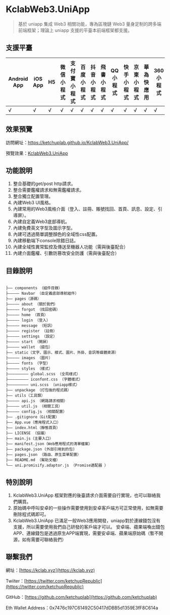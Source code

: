 # KclabWeb3.UniApp

> 基於 uniapp 集成 Web3 相關功能，專為區塊鏈 Web3 量身定制的跨多端前端框架；理論上 uniapp 支援的平臺本前端框架都支援。

## 支援平臺

|Android App|iOS App|H5|微信小程式|支付寶小程式|百度小程式|抖音小程式|飛書小程式|QQ小程式|快手小程式|京東小程式|華為快應用|360小程式|
|--|--|--|--|--|--|--|--|--|--|--|--|--|
|√|√|√|√|√|√|√|√|√|√|√|√|√|

## 效果預覽

訪問網址：https://ketchuplab.github.io/KclabWeb3.UniApp/

預覽效果：[KclabWeb3.UniApp](https://ketchuplab.github.io/KclabWeb3.UniApp/)

## 功能說明

1. 整合基礎的get/post http請求。
2. 整合需要鑑權請求和無需鑑權請求。
3. 整合獨立配置管理。
4. 內建Web3 UI風格。
5. 內建常用的Web3風格介面（登入、註冊、賬號找回、首頁、訊息、設定、引導屏）。
6. 內建自定義Web3底部導航。
7. 內建免費英文字型及圖示字型。
8. 內建可透過簡單調整顏色的全域性css配置。
9. 內建移動端下console除錯日誌。
10. 內建全域性異常監控及傳送至機器人功能（需與後臺配合）
11. 內建介面鑑權、引數防篡改安全防護（需與後臺配合）


## 目錄說明

```目錄說明

├—— components （組件目錄）
├————— Navbar （自定義底部導航組件）
├—— pages（源碼）
├————— about （關於我們）
├————— forgot （找回密碼）
├————— home （首頁）
├————— login （登入）
├————— message （短訊）
├————— register （註冊）
├————— settings （設定）
├————— start （開屏）
├————— wallet （錢包）
├—— static（文字、圖示、樣式、圖片、外掛、音訊等媒體資源）
├————— images （圖片）
├————— fonts （字型）
├————— styles （樣式）
├————————— global.scss （全局樣式）
├————————— iconfont.css （字體樣式）
├————————— uni.scss （uniapp樣式）
├—— unpackage （打包後的程式碼）
├—— utils（工具類）
├————— api.js （網路請求相關）
├————— util.js （相關工具）
├————— config.js （相關配置）
├—— .gitignore（Git配置）
├—— App.vue（應用程式入口）
├—— index.html（靜態首頁）
├—— LICENSE （協議）
├—— main.js（主要入口）
├—— manifest.json（Web應用程式的清單檔案）
├—— package.json (外部引用到的包)
├—— pages.json （路由、原生菜單配置）
├—— README.md （幫助文檔）
└—— uni.promisify.adaptor.js （Promise適配器 ）

```

## 特別說明

1. KclabWeb3.UniApp 框架對應的後臺請求介面需要自行實現，也可以聯絡我們購買。
2. 原始碼中呼叫安卓的一些操作需要使用到安卓客戶端方可正常使用，如無需要刪除程式碼即可。
3. KclabWeb3.UniApp 已滿足一般Web3應用開發，uniapp對於連線錢包沒有支援，所以需要使用我們自己研發的客戶端才可以。 安卓端、蘋果端喚出錢包APP、連線錢包是透過原生APP端實現，需要安卓端、蘋果端原始碼（暫不開源，如有需要可聯絡我們）

## 聯繫我們

網址：[https://kclab.xyz](https://kclab.xyz)

Twiiter：[https://twitter.com/ketchupRepublic](https://twitter.com/ketchupRepublic)

GitHub：[https://github.com/ketchuplab](https://github.com/ketchuplab)

Eth Wallet Address：0x7476c197C61492C50417dDBB5d1359E3fF8C614a
